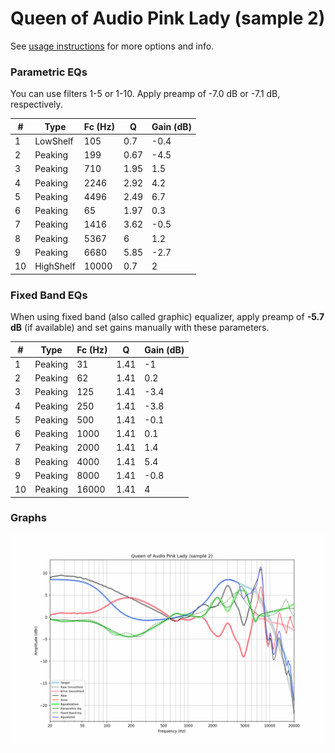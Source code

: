 # Queen of Audio Pink Lady (sample 2)
See [usage instructions](https://github.com/jaakkopasanen/AutoEq#usage) for more options and info.

### Parametric EQs
You can use filters 1-5 or 1-10. Apply preamp of -7.0 dB or -7.1 dB, respectively.

|   # | Type      |   Fc (Hz) |    Q |   Gain (dB) |
|-----|-----------|-----------|------|-------------|
|   1 | LowShelf  |       105 | 0.7  |        -0.4 |
|   2 | Peaking   |       199 | 0.67 |        -4.5 |
|   3 | Peaking   |       710 | 1.95 |         1.5 |
|   4 | Peaking   |      2246 | 2.92 |         4.2 |
|   5 | Peaking   |      4496 | 2.49 |         6.7 |
|   6 | Peaking   |        65 | 1.97 |         0.3 |
|   7 | Peaking   |      1416 | 3.62 |        -0.5 |
|   8 | Peaking   |      5367 | 6    |         1.2 |
|   9 | Peaking   |      6680 | 5.85 |        -2.7 |
|  10 | HighShelf |     10000 | 0.7  |         2   |

### Fixed Band EQs
When using fixed band (also called graphic) equalizer, apply preamp of **-5.7 dB** (if available) and set gains manually with these parameters.

|   # | Type    |   Fc (Hz) |    Q |   Gain (dB) |
|-----|---------|-----------|------|-------------|
|   1 | Peaking |        31 | 1.41 |        -1   |
|   2 | Peaking |        62 | 1.41 |         0.2 |
|   3 | Peaking |       125 | 1.41 |        -3.4 |
|   4 | Peaking |       250 | 1.41 |        -3.8 |
|   5 | Peaking |       500 | 1.41 |        -0.1 |
|   6 | Peaking |      1000 | 1.41 |         0.1 |
|   7 | Peaking |      2000 | 1.41 |         1.4 |
|   8 | Peaking |      4000 | 1.41 |         5.4 |
|   9 | Peaking |      8000 | 1.41 |        -0.8 |
|  10 | Peaking |     16000 | 1.41 |         4   |

### Graphs
![](./Queen%20of%20Audio%20Pink%20Lady%20(sample%202).png)
